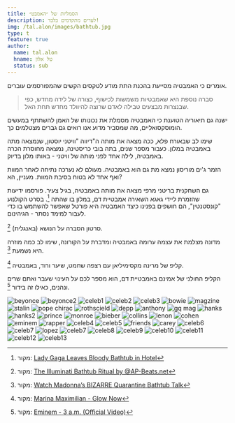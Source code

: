 ```yaml
---
title: הסמליות של ״האמבט״ 
description: לערים מתקדמים בלבד!
img: /tal.alon/images/bathtub.jpg
type: t
feature: true
author:
  name: tal.alon
  hname: טל אלון
  status: sub
---
```


אומרים כי האמבטיה מסייעת בהכנת התת מודע לטקסים הקשים שהמפורסמים עוברים.

> סברה נוספת היא שאמבטיות משמשות לכישוף, כצורה של לידה מחדש, כפי שבנצרות מבצעים טבילה לאדם שרוצה להיוולד מחדש תחת האל.

ישנה גם תיאוריה הטוענת כי האמבטיה מסמלת את נכונותו של האמן להשתתף במעשים הומוסקסואליים, מה שמסביר מדוע אנו רואים גם גברים מצטלמים כך.

שימו לב שבאורח פלא, ככה מצאה את מותה ה"דיווה "וויטני יוסטון, שנמצאה מתה באמבטיה במלון. כעבור מספר שנים, בתה בובי כריסטינה, נמצאה מחוסרת הכרה באמבטיה, ​​לילה אחד לפני מותה של וויטני - באותו מלון בדיוק.

הזמר ג'ים מוריסון נמצא מת גם הוא באמבטיה. מעולם לא נערכה נתיחה לאחר המוות ואף אחד לא בטוח בסיבת המוות. מעניין, הא?

גם השחקנית בריטני מרפי מצאה את מותה באמבטיה, בגיל צעיר. פורסמו ידיעות שהזמרת ליידי גאגא השאירה אמבטיית דם, במלון בו שהתה [^1]. בסרט הקולנוע "קונסטנטין", הם חושפים בפנינו כיצד האמבטיה היא פורטל שאפשר להשתמש בו כדי לעבור למימד נסתר - הגיהינום.

סרטון הסברה על הנושא (באנגלית) [^2].

מדונה מצלמת את עצמה ערומה באמבטיה ומדברת על הקורונה, שימו לב כמה מוזרה היא נשמעת [^3].

קליפ של מרינה מקסימיליאן עם רצפה שחמט, שיער ורוד, באמבטיה [^4].

הקליפ החולני של אמינם באמבטיית דם, הוא מספר לכם על העינוי שעבר ואתם שרים ונהנים, כאילו זה בידור [^5].


  ![beyonce](https://imgur.com/bVJOloX.jpg)
  ![beyonce2](https://imgur.com/RyJHaXc.jpg)
  ![celeb1](https://imgur.com/IU24b2x.jpg)
  ![celeb2](https://imgur.com/sfrssxN.jpg)
  ![celeb3](https://imgur.com/jEOgsyr.jpg)
  ![bowie](https://imgur.com/S4wejk7.jpg)
  ![magzine](https://imgur.com/ifRBcof.jpg)
  ![stalin](https://imgur.com/fVBAkvN.jpg)
  ![pope chirac](https://imgur.com/bLPHtIB.jpg)
  ![rothscield](https://imgur.com/M0lo71F.jpg)
  ![depp](https://imgur.com/Lp5JsZH.jpg)
  ![anthony](https://imgur.com/84ccjfW.jpg)
  ![gq mag](https://imgur.com/VW4BToq.jpg)
  ![hanks](https://imgur.com/VMmfKUg.jpg)
  ![hanks2](https://imgur.com/Ts61YxW.jpg)
  ![prince](https://imgur.com/un7Bwc8.jpg)
  ![monroe](https://imgur.com/2kD2Uvz.jpg)
  ![bieber](https://imgur.com/m3SuLMV.jpg)
  ![collins](https://imgur.com/S8im73c.jpg)
  ![lenon](https://imgur.com/ZYo5aD3.jpg)
  ![cohen](https://imgur.com/CmwZc9L.jpg)
  ![eminem](https://imgur.com/xZfBzpV.jpg)
  ![rapper](https://imgur.com/zELDADZ.jpg)
  ![celeb4](https://imgur.com/TQFIyR5.jpg)
  ![celeb5](https://imgur.com/0BcGc0B.jpg)
  ![friends](https://imgur.com/tZ3skFL.jpg)
  ![carey](https://imgur.com/aDDnQUk.jpg)
  ![celeb6](https://imgur.com/1iJlADt.jpg)
  ![celeb7](https://imgur.com/9M1xl3p.jpg)
  ![lopez](https://imgur.com/tZn2f7j.jpg)
  ![celeb7](https://imgur.com/BsrkYaS.jpg)
  ![celeb8](https://imgur.com/8NeYwPT.jpg)
  ![celeb9](https://imgur.com/NIZI8cY.jpg)
  ![celeb10](https://imgur.com/xpxfYw5.jpg)
  ![celeb11](https://imgur.com/f9pkLnh.jpg)
  ![celeb12](https://imgur.com/zsRNsvT.jpg)
  ![celeb13](https://imgur.com/etm29dX.jpg)

[^1]: מקור: [Lady Gaga Leaves Bloody Bathtub in Hotel](https://youtu.be/ni87xD8WUIw)
[^2]: מקור: [The Illuminati Bathtub Ritual by @AP-Beats.net](https://youtu.be/wBht1ihFsnQ)
[^3]: מקור: [Watch Madonna’s BIZARRE Quarantine Bathtub Talk](https://youtu.be/SoQQMfURcKs)
[^4]: מקור: [Marina Maximilian - Glow Now](https://youtu.be/BbVMc5u5iGE)
[^5]: מקור: [Eminem - 3 a.m. (Official Video)](https://youtu.be/hAuo8IOFNuE)